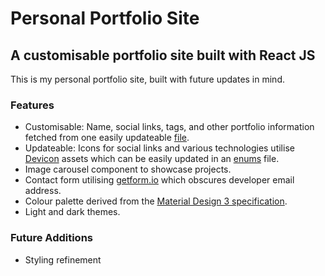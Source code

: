 # Personal Portfolio Site

## A customisable portfolio site built with React JS

This is my personal portfolio site, built with future updates in mind.

### Features

- Customisable: Name, social links, tags, and other portfolio information fetched from one easily updateable [file](https://github.com/peter-hinch/personal-portfolio/blob/main/src/portfolioData.js).
- Updateable: Icons for social links and various technologies utilise [Devicon](https://devicon.dev/) assets which can be easily updated in an [enums](https://github.com/peter-hinch/personal-portfolio/blob/main/src/enums.js) file.
- Image carousel component to showcase projects.
- Contact form utilising [getform.io](https://getform.io/) which obscures developer email address.
- Colour palette derived from the [Material Design 3 specification](https://m3.material.io/styles/color/the-color-system/key-colors-tones).
- Light and dark themes.

### Future Additions

- Styling refinement
